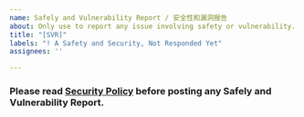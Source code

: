 ```yaml
---
name: Safely and Vulnerability Report / 安全性和漏洞报告
about: Only use to report any issue involving safety or vulnerability.
title: "[SVR]"
labels: "! A Safety and Security, Not Responded Yet"
assignees: ''

---
```


### Please read [Security Policy](https://github.com/Move2win/Arduino-Railroad-System-Solution/security/policy) before posting any Safely and Vulnerability Report.
